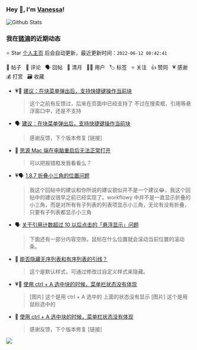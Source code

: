 ### Hey 👋, I'm [Vanessa](http://vanessa.b3log.org/)!

![Github Stats](https://github-readme-stats.vercel.app/api?username=Vanessa219&show_icons=true)

<!--events start -->

### 我在[链滴](https://ld246.com)的近期动态

⭐️ Star [个人主页](https://github.com/Vanessa219/Vanessa219) 后会自动更新，最近更新时间：`2022-06-12 08:42:41`

📝 帖子 &nbsp; 💬 评论 &nbsp; 🗣 回帖 &nbsp; 🌙 清月 &nbsp; 👨‍💻 用户 &nbsp; 🏷️ 标签 &nbsp; ⭐️ 关注 &nbsp; 👍 赞同 &nbsp; 💗 感谢 &nbsp; 💰 打赏 &nbsp; 🗃 收藏

* 💗📝 [建议：在块菜单弹出后，支持快捷键操作当前块](https://ld246.com/article/1654834093973)

  > 这个之前有反馈过，后来在页面中已经支持了 不过在搜索框、引用等悬浮窗口中，还是不支持
* 🗣 [建议：在块菜单弹出后，支持快捷键操作当前块](https://ld246.com/article/1654834093973/comment/1654918662127#comments)

  > 感谢反馈，下个版本修复 [链接]
* 💬 [思源 Mac 端在电脑重启后无法正常打开](https://ld246.com/article/1654917652395/comment/1654956659498#comments)

  > 可以把报错框发我看看么？
* 💗🗣 [1.8.7 折叠小三角的位置问题](https://ld246.com/article/1646494740847/comment/1654942110822#comments)

  > 我这个回帖中的建议和你所说的建议貌似并不是一个建议😂，我这个回帖中的建议很早之前已经实现了。workflowy 中并不是一直显示折叠的小三角，而是对所有有子列表的列表项显示小三角，无论有没有折叠，只要有子列表都显示小三角
* 🗣 [关于引用计数超过 10 以后点击的「悬浮显示」问题](https://ld246.com/article/1653639418266/comment/1654687865155#comments)

  > 下面还有一部分内容空隙。鼠标在什么位置就会滚动当前位置的滚动条。
* 💬 [能否隐藏无序列表和有序列表的引线？](https://ld246.com/article/1654849733890/comment/1654850499197#comments)

  > 这个是默认样式，可通过修改过自定义样式来隐藏。
* 💗📝 [使用 ctrl + A 选中块的时候，菜单栏状态没有体现](https://ld246.com/article/1654848722251)

  > [图片] 这个是用 ctrl + A 选中的 上面的状态没有显示 [图片] 这个是用鼠标选中的
* 💬 [使用 ctrl + A 选中块的时候，菜单栏状态没有体现](https://ld246.com/article/1654848722251/comment/1654850298554#comments)

  > 感谢反馈，下个版本修复 [链接]


<!--events end -->

<a title="Hits" target="_blank" href="https://github.com/Vanessa219/Vanessa219"><img src="https://hits.b3log.org/Vanessa219/Vanessa219.svg"></a>
